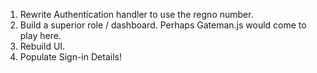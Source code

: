 1. Rewrite Authentication handler to use the regno number.
2. Build a superior role / dashboard. Perhaps Gateman.js would come to play here.
3. Rebuild UI. 
4. Populate Sign-in Details!